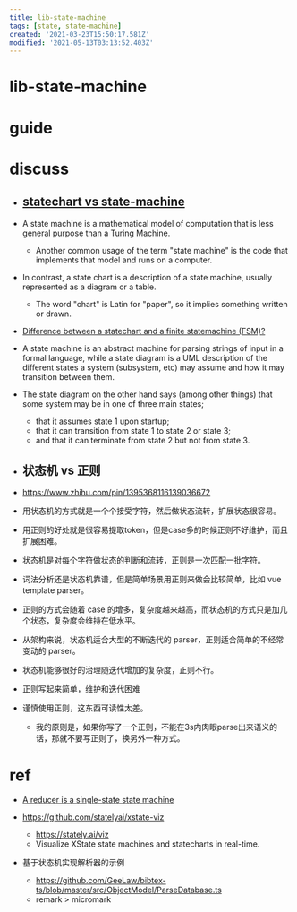 ```yaml
---
title: lib-state-machine
tags: [state, state-machine]
created: '2021-03-23T15:50:17.581Z'
modified: '2021-05-13T03:13:52.403Z'
---
```


# lib-state-machine

# guide

# discuss
- ## [statechart vs state-machine](https://stackoverflow.com/questions/37034913)
- A state machine is a mathematical model of computation that is less general purpose than a Turing Machine. 
  - Another common usage of the term "state machine" is the code that implements that model and runs on a computer.
- In contrast, a state chart is a description of a state machine, usually represented as a diagram or a table. 
  - The word "chart" is Latin for "paper", so it implies something written or drawn.

- [Difference between a statechart and a finite statemachine (FSM)?](https://stackoverflow.com/questions/8190385)
- A state machine is an abstract machine for parsing strings of input in a formal language, while a state diagram is a UML description of the different states a system (subsystem, etc) may assume and how it may transition between them.
- The state diagram on the other hand says (among other things) that some system may be in one of three main states; 
  - that it assumes state 1 upon startup; 
  - that it can transition from state 1 to state 2 or state 3; 
  - and that it can terminate from state 2 but not from state 3.

- ## 状态机 vs 正则
- https://www.zhihu.com/pin/1395368116139036672
- 用状态机的方式就是一个个接受字符，然后做状态流转，扩展状态很容易。
- 用正则的好处就是很容易提取token，但是case多的时候正则不好维护，而且扩展困难。
- 状态机是对每个字符做状态的判断和流转，正则是一次匹配一批字符。
- 词法分析还是状态机靠谱，但是简单场景用正则来做会比较简单，比如 vue template parser。
- 正则的方式会随着 case 的增多，复杂度越来越高，而状态机的方式只是加几个状态，复杂度会维持在低水平。
- 从架构来说，状态机适合大型的不断迭代的 parser，正则适合简单的不经常变动的 parser。
- 状态机能够很好的治理随迭代增加的复杂度，正则不行。
- 正则写起来简单，维护和迭代困难

- 谨慎使用正则，这东西可读性太差。
  - 我的原则是，如果你写了一个正则，不能在3s内肉眼parse出来语义的话，那就不要写正则了，换另外一种方式。
# ref
- [A reducer is a single-state state machine](https://erikras.com/blog/reducer-single-state-machine)

- https://github.com/statelyai/xstate-viz
  - https://stately.ai/viz
  - Visualize XState state machines and statecharts in real-time.

- 基于状态机实现解析器的示例
  - https://github.com/GeeLaw/bibtex-ts/blob/master/src/ObjectModel/ParseDatabase.ts
  - remark > micromark
